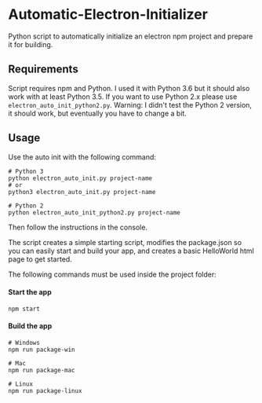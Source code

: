 # Automatic-Electron-Initializer
Python script to automatically initialize an electron npm project and prepare it for building.

## Requirements
Script requires npm and Python. I used it with Python 3.6 but it should also work with at least Python 3.5.
If you want to use Python 2.x please use `electron_auto_init_python2.py`. Warning: I didn't test the Python 2 version, it should work, but eventually you have to change a bit. 

## Usage
Use the auto init with the following command:
```
# Python 3
python electron_auto_init.py project-name
# or
python3 electron_auto_init.py project-name

# Python 2
python electron_auto_init_python2.py project-name
```
Then follow the instructions in the console.

The script creates a simple starting script, modifies the package.json so you can easily start and build your app, and creates a basic HelloWorld html page to get started.

The following commands must be used inside the project folder:
#### Start the app
```
npm start
```

#### Build the app
```
# Windows
npm run package-win

# Mac
npm run package-mac

# Linux
npm run package-linux
```
